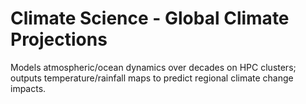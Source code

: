 # Climate Science - Global Climate Projections
Models atmospheric/ocean dynamics over decades on HPC clusters; outputs
temperature/rainfall maps to predict regional climate change impacts.
